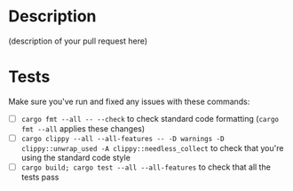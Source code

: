 # Description

(description of your pull request here)

# Tests

Make sure you've run and fixed any issues with these commands:

- [ ] `cargo fmt --all -- --check` to check standard code formatting (`cargo fmt --all` applies these changes)
- [ ] `cargo clippy --all --all-features -- -D warnings -D clippy::unwrap_used -A clippy::needless_collect` to check that you're using the standard code style
- [ ] `cargo build; cargo test --all --all-features` to check that all the tests pass
